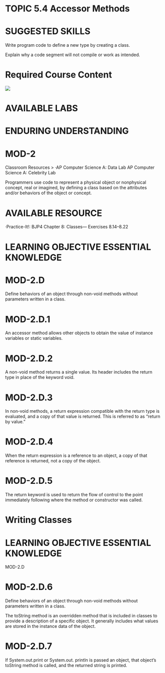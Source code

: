 # TOPIC 5.4 Accessor Methods  

# SUGGESTED SKILLS  

Write program code to define a new type by creating a class.  

Explain why a code segment will not compile or work as intended.  

# Required Course Content  

![](images/5d055b72714e07b40be9387644119978630ec03fcdfc557986548dfa8c00d9a6.jpg)  

# AVAILABLE LABS  

# ENDURING UNDERSTANDING  

# MOD-2  

Classroom Resources $>$ ·AP Computer Science A: Data Lab AP Computer Science A: Celebrity Lab  

Programmers use code to represent a physical object or nonphysical concept, real or imagined, by defining a class based on the attributes and/or behaviors of the object or concept.  

# AVAILABLE RESOURCE  

·Practice-It!: BJP4 Chapter 8: Classes— Exercises 8.14–8.22  

# LEARNING OBJECTIVE ESSENTIAL KNOWLEDGE  

# MOD-2.D  

Define behaviors of an object through non-void methods without parameters written in a class.  

# MOD-2.D.1  

An accessor method allows other objects to obtain the value of instance variables or static variables.  

# MOD-2.D.2  

A non-void method returns a single value. Its header includes the return type in place of the keyword void.  

# MOD-2.D.3  

In non-void methods, a return expression compatible with the return type is evaluated, and a copy of that value is returned. This is referred to as “return by value.”  

# MOD-2.D.4  

When the return expression is a reference to an object, a copy of that reference is returned, not a copy of the object.  

# MOD-2.D.5  

The return keyword is used to return the flow of control to the point immediately following where the method or constructor was called.  

# Writing Classes  

# LEARNING OBJECTIVE ESSENTIAL KNOWLEDGE  

MOD-2.D  

# MOD-2.D.6  

Define behaviors of an object through non-void methods without parameters written in a class.  

The toString method is an overridden method that is included in classes to provide a description of a specific object. It generally includes what values are stored in the instance data of the object.  

# MOD-2.D.7  

If System.out.print or System.out. println is passed an object, that object’s toString method is called, and the returned string is printed.